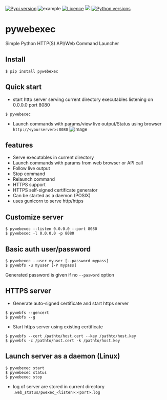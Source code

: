 [![Pypi version](https://img.shields.io/pypi/v/pywebexec.svg)](https://pypi.org/project/pywebexec/)
![example](https://github.com/joknarf/pywebexec/actions/workflows/python-publish.yml/badge.svg)
[![Licence](https://img.shields.io/badge/licence-MIT-blue.svg)](https://shields.io/)
[![](https://pepy.tech/badge/pywebexec)](https://pepy.tech/project/pywebexec)
[![Python versions](https://img.shields.io/badge/python-3.6+-blue.svg)](https://shields.io/)

# pywebexec
Simple Python HTTP(S) API/Web Command Launcher

## Install
```
$ pip install pywebexec
```

## Quick start

* start http server serving current directory executables listening on 0.0.0.0 port 8080
```
$ pywebexec
```

* Launch commands with params/view live output/Status using browser `http://<yourserver>:8080`
![image](https://github.com/user-attachments/assets/921da56f-6d4b-46e3-b16c-e01a2dc9accf)

## features

* Serve executables in current directory
* Launch commands with params from web browser or API call
* Follow live output
* Stop command
* Relaunch command
* HTTPS support
* HTTPS self-signed certificate generator
* Can be started as a daemon (POSIX)
* uses gunicorn to serve http/https

## Customize server
```
$ pywebexec --listen 0.0.0.0 --port 8080
$ pywebexec -l 0.0.0.0 -p 8080
```

## Basic auth user/password
```
$ pywebexec --user myuser [--password mypass]
$ pywebfs -u myuser [-P mypass]
```
Generated password is given if no `--pasword` option

## HTTPS server

* Generate auto-signed certificate and start https server
```
$ pywebfs --gencert
$ pywebfs --g
```

* Start https server using existing certificate
```
$ pywebfs --cert /pathto/host.cert --key /pathto/host.key
$ pywebfs -c /pathto/host.cert -k /pathto/host.key
```

## Launch server as a daemon (Linux)

```
$ pywebexec start
$ pywebexec status
$ pywebexec stop
```
* log of server are stored in current directory `.web_status/pwexec_<listen>:<port>.log`

